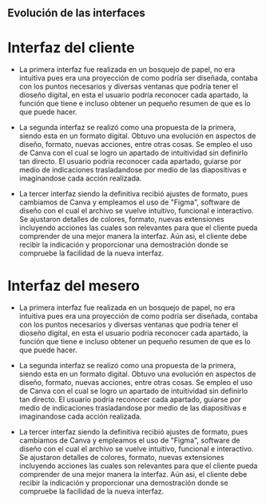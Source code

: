 ## Evolución de las interfaces

# Interfaz del cliente
- La primera interfaz fue realizada en un bosquejo de papel, no era intuitiva pues era una proyección de como podría ser diseñada, contaba con los puntos necesarios y diversas ventanas que podría tener el dioseño digital, en esta el usuario podría reconocer cada apartado, la función que tiene e incluso obtener un pequeño resumen de que es lo que puede hacer.

- La segunda interfaz se realizó como una propuesta de la primera, siendo esta en un formato digital. Obtuvo una evolución en aspectos de diseño, formato, nuevas acciones, entre otras cosas. Se empleo el uso de Canva con el cual se logro un apartado de intuitividad sin definirlo tan directo. El usuario podria reconocer cada apartado, guiarse por medio de indicaciones trasladandose por medio de las diapositivas e imaginandose cada acción realizada.

- La tercer interfaz siendo la definitiva recibió ajustes de formato, pues cambiamos de Canva y empleamos el uso de "Figma", software de diseño con el cual el archivo se vuelve intuitivo, funcional e interactivo. Se ajustaron detalles de colores, formato, nuevas extensiones incluyendo acciones las cuales son relevantes para que el cliente pueda comprender de una mejor manera la interfaz. Aún asi, el cliente debe recibir la indicación y proporcionar una demostración donde se compruebe la facilidad de la nueva interfaz.


# Interfaz del mesero
- La primera interfaz fue realizada en un bosquejo de papel, no era intuitiva pues era una proyección de como podría ser diseñada, contaba con los puntos necesarios y diversas ventanas que podría tener el dioseño digital, en esta el usuario podría reconocer cada apartado, la función que tiene e incluso obtener un pequeño resumen de que es lo que puede hacer.

- La segunda interfaz se realizó como una propuesta de la primera, siendo esta en un formato digital. Obtuvo una evolución en aspectos de diseño, formato, nuevas acciones, entre otras cosas. Se empleo el uso de Canva con el cual se logro un apartado de intuitividad sin definirlo tan directo. El usuario podria reconocer cada apartado, guiarse por medio de indicaciones trasladandose por medio de las diapositivas e imaginandose cada acción realizada.

- La tercer interfaz siendo la definitiva recibió ajustes de formato, pues cambiamos de Canva y empleamos el uso de "Figma", software de diseño con el cual el archivo se vuelve intuitivo, funcional e interactivo. Se ajustaron detalles de colores, formato, nuevas extensiones incluyendo acciones las cuales son relevantes para que el cliente pueda comprender de una mejor manera la interfaz. Aún asi, el cliente debe recibir la indicación y proporcionar una demostración donde se compruebe la facilidad de la nueva interfaz.
